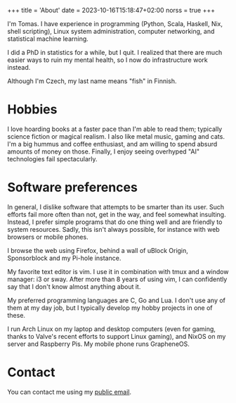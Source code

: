+++
title = 'About'
date = 2023-10-16T15:18:47+02:00
norss = true
+++

I'm Tomas. I have experience in programming (Python, Scala, Haskell, Nix, shell 
scripting), Linux system administration, computer networking, and statistical 
machine learning.

I did a PhD in statistics for a while, but I quit. I realized that there are
much easier ways to ruin my mental health, so I now do infrastructure work 
instead.

Although I'm Czech, my last name means "fish" in Finnish.

# Hobbies

I love hoarding books at a faster pace than I'm able to read them; typically 
science fiction or magical realism. I also like metal music, gaming and cats. 
I'm a big hummus and coffee enthusiast, and am willing to spend absurd amounts 
of money on those. Finally, I enjoy seeing overhyped "AI" technologies fail 
spectacularly.

# Software preferences

In general, I dislike software that attempts to be smarter than its user. Such
efforts fail more often than not, get in the way, and feel somewhat insulting.
Instead, I prefer simple programs that do one thing well and are friendly to
system resources. Sadly, this isn't always possible, for instance with web
browsers or mobile phones.

I browse the web using Firefox, behind a wall of uBlock Origin, Sponsorblock
and my Pi-hole instance.

My favorite text editor is vim. I use it in combination with tmux and a window
manager: i3 or sway. After more than 8 years of using vim, I can confidently
say that I don't know almost anything about it.

My preferred programming languages are C, Go and Lua. I don't use any of them 
at my day job, but I typically develop my hobby projects in one of these.

I run Arch Linux on my laptop and desktop computers (even for gaming, thanks to 
Valve's recent efforts to support Linux gaming), and NixOS on my server and 
Raspberry Pis. My mobile phone runs GrapheneOS.

# Contact

You can contact me using my [public email](mailto:contact@tomaskala.com).
